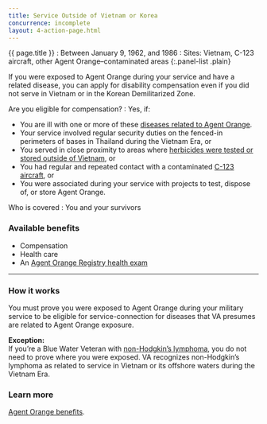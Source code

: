 ```yaml
---
title: Service Outside of Vietnam or Korea
concurrence: incomplete
layout: 4-action-page.html
---
```


{{ page.title }}
: Between January 9, 1962, and 1986
: Sites: Vietnam, C-123 aircraft, other Agent Orange–contaminated areas
{:.panel-list .plain}

If you were exposed to Agent Orange during your service and have a related disease, you can apply for disability compensation even if you did not serve in Vietnam or in the Korean Demilitarized Zone.

Are you eligible for compensation?
: Yes, if:

  - You are ill with one or more of these [diseases related to Agent Orange](/disability-benefits/conditions/exposure-to-hazardous-materials/agent-orange/diseases/).
  - Your service involved regular security duties on the fenced-in perimeters of bases in Thailand during the Vietnam Era, or
  - You served in close proximity to areas where [herbicides were tested or stored outside of Vietnam](/disability-benefits/conditions/exposure-to-hazardous-materials/agent-orange/test-storage/), or
  - You had regular and repeated contact with a contaminated [C-123 aircraft](/disability-benefits/conditions/exposure-to-hazardous-materials/agent-orange/c-123/), or
  - You were associated during your service with projects to test, dispose of, or store Agent Orange.

Who is covered
: You and your survivors

### Available benefits

- Compensation
- Health care
- An [Agent Orange Registry health exam](/disability-benefits/conditions/exposure-to-hazardous-materials/agent-orange/registry-health-exam/)

-----

### How it works

You must prove you were exposed to Agent Orange during your military service to be eligible for service-connection for diseases that VA presumes are related to Agent Orange exposure.

**Exception:**<br>
If you’re a Blue Water Veteran with [non-Hodgkin’s lymphoma](/disability-benefits/conditions/exposure-to-hazardous-materials/agent-orange/non-hodgkins/), you do not need to prove where you were exposed. VA recognizes non-Hodgkin’s lymphoma as related to service in Vietnam or its offshore waters during the Vietnam Era.

### Learn more

[Agent Orange benefits](http://www.publichealth.va.gov/exposures/agentorange/benefits/index.asp).
